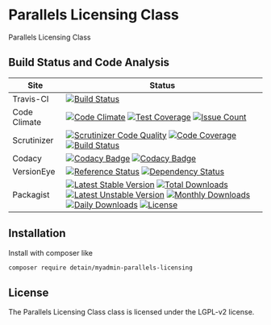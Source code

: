 # Parallels Licensing Class

Parallels Licensing Class

## Build Status and Code Analysis

Site          | Status
--------------|---------------------------
Travis-CI     | [![Build Status](https://travis-ci.org/detain/myadmin-parallels-licensing.svg?branch=master)](https://travis-ci.org/detain/myadmin-parallels-licensing)
Code Climate  | [![Code Climate](https://codeclimate.com/github/detain/myadmin-parallels-licensing/badges/gpa.svg)](https://codeclimate.com/github/detain/myadmin-parallels-licensing) [![Test Coverage](https://codeclimate.com/github/detain/myadmin-parallels-licensing/badges/coverage.svg)](https://codeclimate.com/github/detain/myadmin-parallels-licensing/coverage) [![Issue Count](https://codeclimate.com/github/detain/myadmin-parallels-licensing/badges/issue_count.svg)](https://codeclimate.com/github/detain/myadmin-parallels-licensing)
Scrutinizer   | [![Scrutinizer Code Quality](https://scrutinizer-ci.com/g/myadmin-plugins/myadmin-parallels-licensing/badges/quality-score.png?b=master)](https://scrutinizer-ci.com/g/myadmin-plugins/myadmin-parallels-licensing/?branch=master) [![Code Coverage](https://scrutinizer-ci.com/g/myadmin-plugins/myadmin-parallels-licensing/badges/coverage.png?b=master)](https://scrutinizer-ci.com/g/myadmin-plugins/myadmin-parallels-licensing/?branch=master) [![Build Status](https://scrutinizer-ci.com/g/myadmin-plugins/myadmin-parallels-licensing/badges/build.png?b=master)](https://scrutinizer-ci.com/g/myadmin-plugins/myadmin-parallels-licensing/build-status/master)
Codacy        | [![Codacy Badge](https://api.codacy.com/project/badge/Grade/226251fc068f4fd5b4b4ef9a40011d06)](https://www.codacy.com/app/detain/myadmin-parallels-licensing) [![Codacy Badge](https://api.codacy.com/project/badge/Coverage/25fa74eb74c947bf969602fcfe87e349)](https://www.codacy.com/app/detain/myadmin-parallels-licensing?utm_source=github.com&utm_medium=referral&utm_content=detain/myadmin-parallels-licensing&utm_campaign=Badge_Coverage)
VersionEye    | [![Reference Status](https://www.versioneye.com/php/detain:myadmin-parallels-licensing/reference_badge.svg?style=flat)](https://www.versioneye.com/php/detain:myadmin-parallels-licensing/references) [![Dependency Status](https://www.versioneye.com/user/projects/592f7318bafc5500414dfd2a/badge.svg?style=flat-square)](https://www.versioneye.com/user/projects/592f7318bafc5500414dfd2a)
Packagist     | [![Latest Stable Version](https://poser.pugx.org/detain/myadmin-parallels-licensing/version)](https://packagist.org/packages/detain/myadmin-parallels-licensing) [![Total Downloads](https://poser.pugx.org/detain/myadmin-parallels-licensing/downloads)](https://packagist.org/packages/detain/myadmin-parallels-licensing) [![Latest Unstable Version](https://poser.pugx.org/detain/myadmin-parallels-licensing/v/unstable)](//packagist.org/packages/detain/myadmin-parallels-licensing) [![Monthly Downloads](https://poser.pugx.org/detain/myadmin-parallels-licensing/d/monthly)](https://packagist.org/packages/detain/myadmin-parallels-licensing) [![Daily Downloads](https://poser.pugx.org/detain/myadmin-parallels-licensing/d/daily)](https://packagist.org/packages/detain/myadmin-parallels-licensing) [![License](https://poser.pugx.org/detain/myadmin-parallels-licensing/license)](https://packagist.org/packages/detain/myadmin-parallels-licensing)


## Installation

Install with composer like

```sh
composer require detain/myadmin-parallels-licensing
```

## License

The Parallels Licensing Class class is licensed under the LGPL-v2 license.

